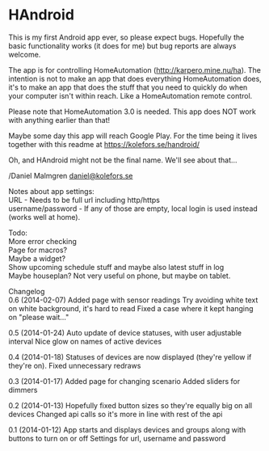 HAndroid
========
This is my first Android app ever, so please expect bugs. Hopefully the basic functionality works (it does for me) but bug reports are always welcome.

The app is for controlling HomeAutomation (http://karpero.mine.nu/ha). The intention is not to make an app that does everything HomeAutomation does, it's to make an app that does the stuff that you need to quickly do when your computer isn't within reach. Like a HomeAutomation remote control.

Please note that HomeAutomation 3.0 is needed. This app does NOT work with anything earlier than that!

Maybe some day this app will reach Google Play. For the time being it lives together with this readme at https://kolefors.se/handroid/

Oh, and HAndroid might not be the final name. We'll see about that...

/Daniel Malmgren
daniel@kolefors.se

Notes about app settings:<br>
URL - Needs to be full url including http/https<br>
username/password - If any of those are empty, local login is used instead (works well at home).<br>

Todo:<br>
More error checking<br>
Page for macros?<br>
Maybe a widget?<br>
Show upcoming schedule stuff and maybe also latest stuff in log<br>
Maybe houseplan? Not very useful on phone, but maybe on tablet.<br>

Changelog<br>
0.6 (2014-02-07)
Added page with sensor readings
Try avoiding white text on white background, it's hard to read
Fixed a case where it kept hanging on "please wait..."

0.5 (2014-01-24)
Auto update of device statuses, with user adjustable interval
Nice glow on names of active devices

0.4 (2014-01-18)
Statuses of devices are now displayed (they're yellow if they're on).
Fixed unnecessary redraws

0.3 (2014-01-17)
Added page for changing scenario
Added sliders for dimmers

0.2 (2014-01-13)
Hopefully fixed button sizes so they're equally big on all devices
Changed api calls so it's more in line with rest of the api

0.1 (2014-01-12)
App starts and displays devices and groups along with buttons to turn on or off
Settings for url, username and password
